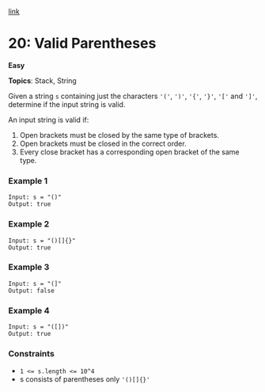 [link](https://leetcode.com/problems/valid-parentheses/description/)

# 20: Valid Parentheses

**Easy**

**Topics**: Stack, String

Given a string `s` containing just the characters `'('`, `')'`, `'{'`, `'}'`, `'['` and `']'`, determine if the input string is valid.

An input string is valid if:

1. Open brackets must be closed by the same type of brackets.
2. Open brackets must be closed in the correct order.
3. Every close bracket has a corresponding open bracket of the same type.


### Example 1
```
Input: s = "()"
Output: true
```

### Example 2
```
Input: s = "()[]{}"
Output: true
```

### Example 3
```
Input: s = "(]"
Output: false
```

### Example 4
```
Input: s = "([])"
Output: true
```

### Constraints
- `1 <= s.length <= 10^4`
- s consists of parentheses only `'()[]{}'`